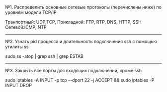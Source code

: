 №1. Распределить основные сетевые протоколы (перечислены ниже) по уровням модели TCP/IP

Транпортный: UDP,TCP,
Прикладной: FTP, RTP, DNS, HTTP, SSH
Сетевой:ICMP, NTP

_________________________________________________________________________________________________________________________________________________________
№2. Узнать pid процесса и длительность подключения ssh с помощью утилиты ss

sudo ss -atop | grep ssh | grep ESTAB

_________________________________________________________________________________________________________________________________________________________
№3. Закрыть все порты для входящих подключений, кроме ssh

sudo iptables -A INPUT -p tcp --dport 22 -j ACCEPT && sudo iptables -P INPUT DROP



